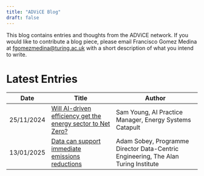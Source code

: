 ```yaml
---
title: "ADViCE Blog"
draft: false
---
```

This blog contains entries and thoughts from the ADViCE network. If you would like to contribute a blog piece, please email Francisco Gomez Medina at fgomezmedina@turing.ac.uk with a short description of what you intend to write.
# Latest Entries
| Date  | Title | Author |
| -------- | -------- | -------- |
| 25/11/2024    | [Will AI-driven efficiency get the energy sector to Net Zero?](https://alan-turing-institute.github.io/ADViCE/blog/2024_11_25/) | Sam Young, AI Practice Manager, Energy Systems Catapult|
| 13/01/2025    | [Data can support immediate emissions reductions](https://alan-turing-institute.github.io/ADViCE/blog/2025_01_13/) | Adam Sobey, Programme Director Data-Centric Engineering, The Alan Turing Institute|
